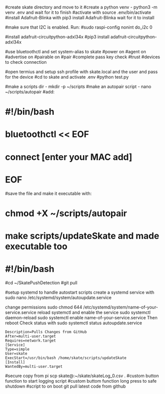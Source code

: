 #create skate directory and move to it
#create a python venv - python3 -m venv .env and wait for it to finish
#activate with source .env/bin/activate
#install Adafruit-Blinka with pip3 install Adafruit-Blinka wait for it to install

#make sure that I2C is enabled. Run:
#sudo raspi-config nonint do_i2c 0

#install adafruit-circuitpython-adxl34x
#pip3 install adafruit-circuitpython-adxl34x

#use bluetoothctl and set system-alias to skate
#power on
#agent on
#advertise on
#pairable on
#pair <phone MAC address>
#complete pass key check
#trust <phone MAC address>
#devices to check connection

#open termius and setup ssh profile with skate.local and the user and pass for the device
#cd to skate and activate .env
#python test.py

#make a scripts dir - mkdir -p ~/scripts
#make an autopair script - nano ~/scripts/autopair
#add:
# #!/bin/bash
# bluetoothctl << EOF
# connect [enter your MAC add]
# EOF
#save the file and make it executable with:
# chmod +X ~/scripts/autopair
# make scripts/updateSkate and made executable too
# #!/bin/bash
#cd ~/SkatePushDetection
#git pull

#setup systemd to handle autostart scripts
create a systemd service with sudo nano /etc/systemd/system/autoupdate.service

change permissions sudo chmod 644 /etc/systemd/system/name-of-your-service.service
reload systemctl and enable the service
sudo systemctl daemon-reload
sudo systemctl enable name-of-your-service.service
Then reboot
Check status with sudo systemctl status autoupdate.service

```[Unit]
Description=Pulls Changes from GitHub
After=multi-user.target
Requires=network.target
[Service]
Type=simple
User=skate
ExecStart=/usr/bin/bash /home/skate/scripts/updateSkate
[Install]
WantedBy=multi-user.target
```



#secure copy from pi scp skate@<ip>:~/skate/skateLog_0.csv .
#custom button function to start logging script
#custom buttom function long press to safe shutdown
#script to on boot git pull latest code from github